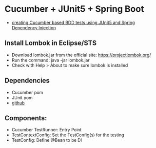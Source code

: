 # Cucumber + JUnit5 + Spring Boot
- [creating Cucumber based BDD tests using JUnit5 and Spring Dependency Injection](https://palashray.com/example-of-creating-cucumber-based-bdd-tests-using-junit5-and-spring-dependency-injection/)

## Install Lombok in Eclipse/STS
- Download lombok.jar from the official site: https://projectlombok.org/
- Run the command: java -jar lombok.jar
- Check with Help > About to make sure lombok is installed

## Dependencies
- Cucumber pom
- JUnit pom
- [github](https://github.com/paawak/spring-boot-demo/tree/master/cucumber/cucumber-with-junit5-spring)

## Components:
- Cucumber TestRunner: Entry Point
- TestContextConfig: Set the TestConfig(s) for the testing
- TestConfig: Define @Bean to be DI 
